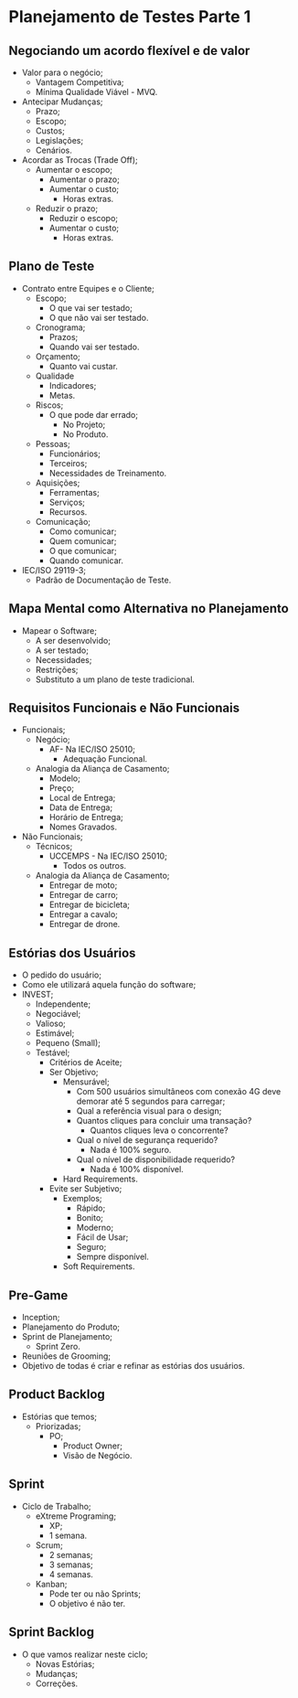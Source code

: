 # Planejamento de Testes Parte 1
## Negociando um acordo flexível e de valor
- Valor para o negócio;
    - Vantagem Competitiva;
    - Mínima Qualidade Viável - MVQ.
- Antecipar Mudanças;
    - Prazo;
    - Escopo;
    - Custos;
    - Legislações;
    - Cenários.
- Acordar as Trocas (Trade Off);
    - Aumentar o escopo;
        - Aumentar o prazo;
        - Aumentar o custo;
            - Horas extras.
    - Reduzir o prazo;
        - Reduzir o escopo;
        - Aumentar o custo;
            - Horas extras.
## Plano de Teste
- Contrato entre Equipes e o Cliente;
    - Escopo;
        - O que vai ser testado;
        - O que não vai ser testado.
    - Cronograma;
        - Prazos;
        - Quando vai ser testado.
    - Orçamento;
        - Quanto vai custar.
    - Qualidade
        - Indicadores;
        - Metas.
    - Riscos;
        - O que pode dar errado;
            - No Projeto;
            - No Produto.
    - Pessoas;
        - Funcionários;
        - Terceiros;
        - Necessidades de Treinamento.
    - Aquisições;
        - Ferramentas;
        - Serviços;
        - Recursos.
    - Comunicação;
        - Como comunicar;
        - Quem comunicar;
        - O que comunicar;
        - Quando comunicar.
- IEC/ISO 29119-3;
    - Padrão de Documentação de Teste.
## Mapa Mental como Alternativa no Planejamento
- Mapear o Software;
    - A ser desenvolvido;
    - A ser testado;
    - Necessidades;
    - Restrições;
    - Substituto a um plano de teste tradicional.
## Requisitos Funcionais e Não Funcionais
- Funcionais;
    - Negócio;
        - AF- Na IEC/ISO 25010;
            - Adequação Funcional.
    - Analogia da Aliança de Casamento;
        - Modelo;
        - Preço;
        - Local de Entrega;
        - Data de Entrega;
        - Horário de Entrega;
        - Nomes Gravados.
- Não Funcionais;
    - Técnicos;
        - UCCEMPS - Na IEC/ISO 25010;
            - Todos os outros.
    - Analogia da Aliança de Casamento;
        - Entregar de moto;
        - Entregar de carro;
        - Entregar de bicicleta;
        - Entregar a cavalo;
        - Entregar de drone.
## Estórias dos Usuários
- O pedido do usuário;
- Como ele utilizará aquela função do software;
- INVEST;
    - Independente;
    - Negociável;
    - Valioso;
    - Estimável;
    - Pequeno (Small);
    - Testável;
        - Critérios de Aceite;
        - Ser Objetivo;
            - Mensurável;
                - Com 500 usuários simultâneos com conexão 4G deve demorar até 5 segundos para carregar;
                - Qual a referência visual para o design;
                - Quantos cliques para concluir uma transação?
                    - Quantos cliques leva o concorrente?
                - Qual o nível de segurança requerido?
                    - Nada é 100% seguro.
                - Qual o nível de disponibilidade requerido?
                    - Nada é 100% disponível.
            - Hard Requirements.
        - Evite ser Subjetivo;
            - Exemplos;
                - Rápido;
                - Bonito;
                - Moderno;
                - Fácil de Usar;
                - Seguro;
                - Sempre disponível.
            - Soft Requirements.
## Pre-Game
- Inception;
- Planejamento do Produto;
- Sprint de Planejamento;
    - Sprint Zero.
- Reuniões de Grooming;
- Objetivo de todas é criar e refinar as estórias dos usuários.
## Product Backlog
- Estórias que temos;
    - Priorizadas;
        - PO;
            - Product Owner;
            - Visão de Negócio.
## Sprint
- Ciclo de Trabalho;
    - eXtreme Programing;
        - XP;
        - 1 semana.
    - Scrum;
        - 2 semanas;
        - 3 semanas;
        - 4 semanas.
    - Kanban;
        - Pode ter ou não Sprints;
        - O objetivo é não ter.
## Sprint Backlog 
- O que vamos realizar neste ciclo;
    - Novas Estórias;
    - Mudanças;
    - Correções.
